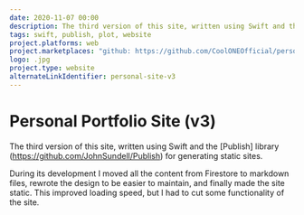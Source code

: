 ```yaml
---
date: 2020-11-07 00:00
description: The third version of this site, written using Swift and the [Publish] library (https://github.com/JohnSundell/Publish) to generate static sites.
tags: swift, publish, plot, website
project.platforms: web
project.marketplaces: "github: https://github.com/CoolONEOfficial/personal_site", "website: https://coolone.ru"
logo: .jpg
project.type: website
alternateLinkIdentifier: personal-site-v3
---
```

# Personal Portfolio Site (v3)

The third version of this site, written using Swift and the [Publish] library (https://github.com/JohnSundell/Publish) for generating static sites.

During its development I moved all the content from Firestore to markdown files, rewrote the design to be easier to maintain, and finally made the site static. This improved loading speed, but I had to cut some functionality of the site.
